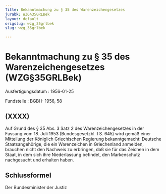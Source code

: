 ```yaml
---
Title: Bekanntmachung zu § 35 des Warenzeichengesetzes
jurabk: WZG§35GRLBek
layout: default
origslug: wzg_35grlbek
slug: wzg_35grlbek

---
```


# Bekanntmachung zu § 35 des Warenzeichengesetzes (WZG§35GRLBek)

Ausfertigungsdatum
:   1956-01-25

Fundstelle
:   BGBl I: 1956, 58

## (XXXX)

Auf Grund des § 35 Abs. 3 Satz 2 des Warenzeichengesetzes in der
Fassung vom 18. Juli 1953 (Bundesgesetzbl. I S. 645) wird gemäß einer
Mitteilung der Königlich Griechischen Regierung bekanntgemacht:
Deutsche Staatsangehörige, die ein Warenzeichen in Griechenland
anmelden, brauchen nicht den Nachweis zu erbringen, daß sie für das
Zeichen in dem Staat, in dem sich ihre Niederlassung befindet, den
Markenschutz nachgesucht und erhalten haben.

## Schlussformel

Der Bundesminister der Justiz

